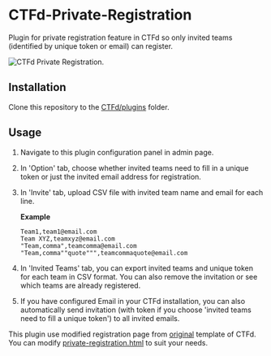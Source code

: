 # CTFd-Private-Registration
Plugin for private registration feature in CTFd so only invited teams (identified by unique token or email) can register.

![CTFd Private Registration.](http://i.imgur.com/xSxlGFu.png)

## Installation

Clone this repository to the [CTFd/plugins](https://github.com/isislab/CTFd/tree/master/CTFd/plugins) folder.

## Usage

1. Navigate to this plugin configuration panel in admin page.
2. In 'Option' tab, choose whether invited teams need to fill in a unique token or just the invited email address for registration.
3. In 'Invite' tab, upload CSV file with invited team name and email for each line.

   **Example**
   ```
   Team1,team1@email.com
   Team XYZ,teamxyz@email.com
   "Team,comma",teamcomma@email.com
   "Team,comma""quote""",teamcommaquote@email.com
   ```

4. In 'Invited Teams' tab, you can export invited teams and unique token for each team in CSV format. You can also remove the invitation or see which teams are already registered.
5. If you have configured Email in your CTFd installation, you can also automatically send invitation (with token if you choose 'invited teams need to fill a unique token') to all invited emails.

This plugin use modified registration page from [original](https://github.com/CTFd/CTFd/blob/master/CTFd/themes/original/templates/register.html) template of CTFd. You can modify [private-registration.html](https://gitlab.com/farisv/CTFd-Private-Registration/blob/master/privateregistration/templates/private-registration.html) to suit your needs.
